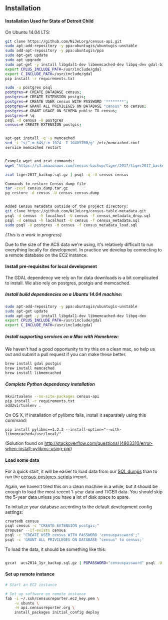 ## Installation

#### Installation Used for State of Detroit Child
On Ubuntu 14.04 LTS:

```bash
git clone https://github.com/NiJeLorg/census-api.git
sudo apt-add-repository -y ppa:ubuntugis/ubuntugis-unstable
sudo add-apt-repository -y ppa:ubuntugis/ppa
sudo apt-get update
sudo apt upgrade
sudo apt-get -y install libgdal1-dev libmemcached-dev libpq-dev gdal-bin python-gdal python3-gdal python-pip python-dev postgresql postgresql-contrib postgresql-9.5-postgis-scripts
export CPLUS_INCLUDE_PATH=/usr/include/gdal
export C_INCLUDE_PATH=/usr/include/gdal
pip install -r requirements.txt

sudo -u postgres psql
postgres=# CREATE DATABASE census;
postgres=# CREATE EXTENSION postgis;
postgres=# CREATE USER census WITH PASSWORD '********';
postgres=# GRANT ALL PRIVILEGES ON DATABASE "census" to census;
postgres=# GRANT USAGE ON SCHEMA public TO census;
postgres=# \q
psql -d census -U postgres
census=# CREATE EXTENSION postgis;


apt-get install -q -y memcached
sed -i "s/^-m 64$/-m 1024 -I 10485760/g" /etc/memcached.conf
service memcached restart


Example wget and zcat commands:
wget "https://s3.amazonaws.com/census-backup/tiger/2017/tiger2017_backup.sql.gz"

zcat tiger2017_backup.sql.gz | psql -q -U census census

Commands to restore Census dump file
tar -zxvf census.dump.tar.gz
pg_restore -d census -U census census.dump


Added Census metadata outside of the project directory:
git clone https://github.com/NiJeLorg/census-table-metadata.git
psql -d census -h localhost -U census -f census_metadata_drop.sql
psql -d census -h localhost -U census -f census_metadata.sql
sudo psql -U postgres -d census -f census_metadata_load.sql


```



*(This is a work in progress)*

Due to the size of the ACS data we're using, it's relatively difficult to run everything locally for development. In practice we develop by connecting to a remote database on the EC2 instance.

#### Install pre-requisites for local development

The GDAL dependency we rely on for data downloads is a bit complicated to install. We also rely on postgres, postgis and memcached.

##### Install build dependencies on a Ubuntu 14.04 machine:

```bash
sudo apt-add-repository -y ppa:ubuntugis/ubuntugis-unstable
sudo apt-get update
sudo apt-get -y install libgdal1-dev libmemcached-dev libpq-dev
export CPLUS_INCLUDE_PATH=/usr/include/gdal
export C_INCLUDE_PATH=/usr/include/gdal
```

##### Install supporting services on a Mac with Homebrew:

We haven't had a good opportunity to try this on a clean mac, so help us out and submit a pull request if you can make these better.

```bash
brew install gdal postgis
brew install memcached
brew install libmemcached
```

##### Complete Python dependency installation

```bash
mkvirtualenv --no-site-packages census-api
pip install -r requirements.txt
add2virtualenv .
```

On OS X, if installation of pylibmc fails, install it separately using this command:

    pip install pylibmc==1.2.3 --install-option="--with-libmemcached=/usr/local/"

(Solution found on http://stackoverflow.com/questions/14803310/error-when-install-pylibmc-using-pip)

#### Load some data

For a quick start, it will be easier to load data from our [SQL dumps](http://censusreporter.tumblr.com/post/73727555158/easier-access-to-acs-data) than to run the [census-postgres-scripts](https://github.com/censusreporter/census-postgres-scripts) import. 

Again, we haven't tried this on a clean machine in a while, but it should be enough to load the most recent 1-year data and TIGER data. You should skip the 5-year data unless you have a lot of disk space to spare.

To initialize your database according to the default development config settings:

```bash
createdb census
psql census -c "CREATE EXTENSION postgis;"
dropuser --if-exists census
psql -c "CREATE USER census WITH PASSWORD 'censuspassword';"
psql -c 'GRANT ALL PRIVILEGES ON DATABASE "census" to census;'
```

To load the data, it should be something like this:

```bash

gzcat  acs2014_1yr_backup.sql.gz | PGPASSWORD="censuspassword" psql -U census census
```

#### Set up remote instance

```bash
# Start an EC2 instance

# Set up software on remote instance
fab -i ~/.ssh/censusreporter.ec2_key.pem \
    -u ubuntu \
    -H api.censusreporter.org \
    install_packages initial_config deploy
```
